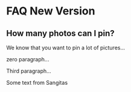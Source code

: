 # FAQ New Version

## How many photos can I pin?

We know that you want to pin a lot of pictures...

zero paragraph...

Third paragraph...

Some text from Sangitas
